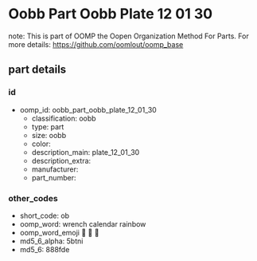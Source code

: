# Oobb Part Oobb Plate 12 01 30  

note: This is part of OOMP the Oopen Organization Method For Parts. For more details: https://github.com/oomlout/oomp_base

##  part details





### id
* oomp_id: oobb_part_oobb_plate_12_01_30
  * classification: oobb
  * type: part
  * size: oobb
  * color: 
  * description_main: plate_12_01_30
  * description_extra: 
  * manufacturer: 
  * part_number: 

### other_codes
* short_code: ob
* oomp_word: wrench calendar rainbow
* oomp_word_emoji :wrench: :calendar: :rainbow:
* md5_6_alpha: 5btni
* md5_6: 888fde